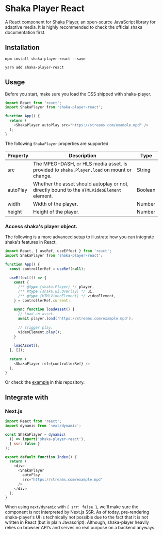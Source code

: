 # Shaka Player React

A React component for [Shaka Player](https://github.com/google/shaka-player), an open-source JavaScript library for adaptive media. It is highly recommended to check the official shaka documentation first.

## Installation

`npm install shaka-player-react --save`

`yarn add shaka-player-react`

## Usage

Before you start, make sure you load the CSS shipped with shaka-player.

```javascript
import React from 'react';
import ShakaPlayer from 'shaka-player-react';

function App() {
  return (
    <ShakaPlayer autoPlay src="https://streams.com/example.mpd" />
  );
}
```

The following `ShakaPlayer` properties are supported:

| Property | Description | Type |
|----------|---------------------------------------------------------------------------------------------|--------|
| src | The MPEG-DASH, or HLS media asset. Is provided to `shaka.Player.load` on mount or change. | String |
| autoPlay | Whether the asset should autoplay or not, directly bound to the `HTMLVideoElement` element. | Boolean |
| width | Width of the player. | Number |
| height | Height of the player. | Number |

### Access shaka's player object.

The following is a more advanced setup to illustrate how you can integrate shaka's features in React.

```javascript
import React, { useRef, useEffect } from 'react';
import ShakaPlayer from 'shaka-player-react';

function App() {
  const controllerRef = useRef(null);
  
  useEffect(() => {
    const { 
      /** @type {shaka.Player} */ player, 
      /** @type {shaka.ui.Overlay} */ ui,
      /** @type {HTMLVideoElement} */ videoElement,
    } = controllerRef.current;
    
    async function loadAsset() {
      // Load an asset.
      await player.load('https://streams.com/example.mpd');
      
      // Trigger play.
      videoElement.play();
    }
    
    loadAsset();
  }, []);
  
  return (
    <ShakaPlayer ref={controllerRef} />
  );
}
```

Or check the [example](https://github.com/matvp91/shaka-player-react/tree/master/example) in this repository.

## Integrate with

### Next.js

```javascript
import React from 'react';
import dynamic from 'next/dynamic';

const ShakaPlayer = dynamic(
  () => import('shaka-player-react'), 
  { ssr: false }
);

export default function Index() {
  return (
    <div>
      <ShakaPlayer
        autoPlay
        src="https://streams.com/example.mpd"
      />
    </div>
  );
}
```

When using `next/dynamic` with `{ srr: false }`, we'll make sure the component is not interpreted by Next.js SSR. As of today, pre-rendering shaka-player's UI is technically not possible due to the fact that it is not written in React (but in plain Javascript). Although, shaka-player heavily relies on browser API's and serves no real purpose on a backend anyways.
